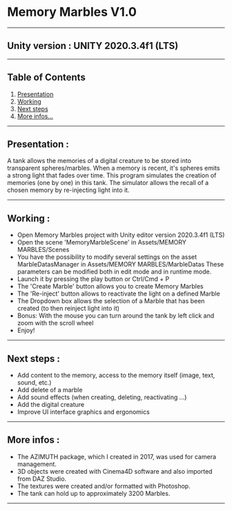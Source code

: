 # Memory Marbles V1.0
***
## Unity version : UNITY 2020.3.4f1 (LTS)
***
## Table of Contents
1. [Presentation](#presentation)
2. [Working](#working)
3. [Next steps](#next-steps)
4. [More infos...](#more-infos)
***
<a name="presentation"/></a>
## Presentation :
A tank allows the memories of a digital creature to be stored into transparent spheres/marbles.
When a memory is recent, it's spheres emits a strong light that fades over time.
This program simulates the creation of memories (one by one) in this tank.
The simulator allows the recall of a chosen memory by re-injecting light into it.
***
<a name="working"/></a>
## Working :
- Open Memory Marbles project with Unity editor version 2020.3.4f1 (LTS)
- Open the scene 'MemoryMarbleScene' in Assets/MEMORY MARBLES/Scenes
- You have the possibility to modify several settings on the asset MarbleDatasManager in Assets/MEMORY MARBLES/MarbleDatas
These parameters can be modified both in edit mode and in runtime mode.
- Launch it by pressing the play button or Ctrl/Cmd + P
- The 'Create Marble' button allows you to create Memory Marbles
- The 'Re-inject' button allows to reactivate the light on a defined Marble
- The Dropdown box allows the selection of a Marble that has been created (to then reinject light into it)
- Bonus: With the mouse you can turn around the tank by left click and zoom with the scroll wheel
- Enjoy!
***
<a name="next-steps"/></a>
## Next steps :
- Add content to the memory, access to the memory itself (image, text, sound, etc.)
- Add delete of a marble
- Add sound effects (when creating, deleting, reactivating ...)
- Add the digital creature
- Improve UI interface graphics and ergonomics
***
<a name="more-infos"/></a>
## More infos :
- The AZIMUTH package, which I created in 2017, was used for camera management.
- 3D objects were created with Cinema4D software and also imported from DAZ Studio.
- The textures were created and/or formatted with Photoshop.
- The tank can hold up to approximately 3200 Marbles.
***
